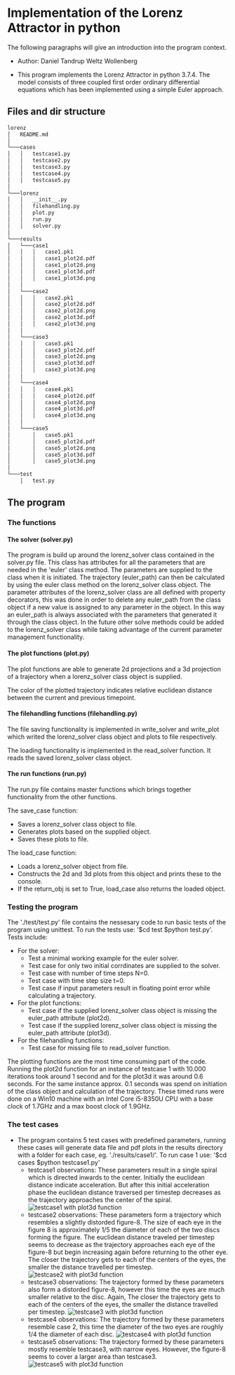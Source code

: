 # Implementation of the Lorenz Attractor in python

The following paragraphs will give an introduction into
the program context.

- Author: Daniel Tandrup Weltz Wollenberg

- This program implements the Lorenz Attractor in python 3.7.4. 
The model consists of three coupled first order ordinary
differential equations which has been implemented using
a simple Euler approach.

## Files and dir structure
```bash
lorenz
│   README.md
│
└───cases
│   │   testcase1.py
│   │   testcase2.py
│   │   testcase3.py
│   │   testcase4.py
│   │   testcase5.py
│
└───lorenz
│   │   __init__.py
│   │   filehandling.py
│   │   plot.py
│   │   run.py
│   │   solver.py
│
└───results
│   └───case1
│   │   │   case1.pk1
│   │   │   case1_plot2d.pdf
│   │   │   case1_plot2d.png
│   │   │   case1_plot3d.pdf
│   │   │   case1_plot3d.png
│   │
│   └───case2
│   │   │   case2.pk1
│   │   │   case2_plot2d.pdf
│   │   │   case2_plot2d.png
│   │   │   case2_plot3d.pdf
│   │   │   case2_plot3d.png
│   │
│   └───case3
│   │   │   case3.pk1
│   │   │   case3_plot2d.pdf
│   │   │   case3_plot2d.png
│   │   │   case3_plot3d.pdf
│   │   │   case3_plot3d.png
│   │
│   └───case4
│   │   │   case4.pk1
│   │   │   case4_plot2d.pdf
│   │   │   case4_plot2d.png
│   │   │   case4_plot3d.pdf
│   │   │   case4_plot3d.png
│   │
│   └───case5
│       │   case5.pk1
│       │   case5_plot2d.pdf
│       │   case5_plot2d.png
│       │   case5_plot3d.pdf
│       │   case5_plot3d.png
│
└───test
    │   test.py
```

## The program
### The functions
#### The solver (solver.py)
The program is build up around the lorenz_solver class contained in the 
solver.py file. This class has attributes for all the parameters that are
needed in the 'euler' class method. The parameters are supplied to the
class when it is initiated. The trajectory (euler_path) can then be calculated
by using the euler class method on the lorenz_solver class object.
The parameter attributes of the lorenz_solver class are all defined with property 
decorators, this was done in order to delete any euler_path from the class
object if a new value is assigned to any parameter in the object. In this way
an euler_path is always associated with the parameters that generated it
through the class object. In the future other solve methods could be added to
the lorenz_solver class while taking advantage of the current parameter management
functionality.

#### The plot functions (plot.py)
The plot functions are able to generate 2d projections and a 3d projection
of a trajectory when a lorenz_solver class object is supplied.

The color of the plotted trajectory indicates relative euclidean distance
between the current and previous timepoint.

#### The filehandling functions (filehandling.py)
The file saving functionality is implemented in write_solver and write_plot
which writed the lorenz_solver class object and plots to file respectively.

The loading functionality is implemented in the read_solver function. It
reads the saved lorenz_solver class object.

#### The run functions (run.py)
The run.py file contains master functions which brings together functionality
from the other functions.

The save_case function:
- Saves a lorenz_solver class object to file.
- Generates plots based on the supplied object.
- Saves these plots to file.

The load_case function:
- Loads a lorenz_solver object from file.
- Constructs the 2d and 3d plots from this object and prints these to the console.
- If the return_obj is set to True, load_case also returns the loaded object.

### Testing the program
The './test/test.py' file contains the nessesary code to run basic tests of the
program using unittest. To run the tests use: '$cd test $python test.py'.
Tests include:
- For the solver:
	- Test a minimal working example for the euler solver.
	- Test case for only two initial corrdinates are supplied to the solver.
	- Test case with number of time steps N=0.
	- Test case with time step size t=0.
	- Test case if input parameters result in floating point error while calculating
	a trajectory.
- For the plot functions:
	- Test case if the supplied lorenz_solver class object is missing the euler_path
	attribute (plot2d).
	- Test case if the supplied lorenz_solver class object is missing the euler_path
	attribute (plot3d).
- For the filehandling functions:
	- Test case for missing file to read_solver function.


The plotting functions are the most time consuming part of the code. Running
the plot2d function for an instance of testcase 1 with 10.000 iterations took 
around 1 second and for the plot3d it was around 0.6 seconds. For the same instance
approx. 0.1 seconds was spend on initiation of the class object and calculation of the
trajectory. These timed runs were done on a Win10 machine with an Intel Core i5-8350U
CPU with a base clock of 1.7GHz and a max boost clock of 1.9GHz.

### The test cases

- The program contains 5 test cases with predefined parameters,
running these cases will generate data file and pdf plots in the
results directory with a folder for each case, eg. './results/case1/'. 
To run case 1 use: '$cd cases $python testcase1.py'
	- testcase1 observations: These parameters result in a single spiral
	which is directed inwards to the center. Initially the euclidean distance
	indicate acceleration. But after this initial acceleration phase 
	the euclidean distance traversed per timestep decreases as the trajectory 
	approaches the center of the spiral.  
	![testcase1 with plot3d function](results/case1/case1_plot3d.png)
	- testcase2 observations: These parameters form a trajectory which resembles
	a slightly distorded figure-8. The size of each eye in the figure 8 is
	approximately 1/5 the diameter of each of the two discs forming the figure.
	The euclidean distance traveled per timestep seems to decrease as the
	trajectory approaches each eye of the figure-8 but begin increasing
	again before returning to the other eye. The closer the trajectory
	gets to each of the centers of the eyes, the smaller the distance travelled 
	per timestep.
	![testcase2 with plot3d function](results/case2/case2_plot3d.png)
	- testcase3 observations: The trajectory formed by these parameters also
	form a distorded figure-8, however this time the eyes are much smaller
	relative to the disc. Again, The closer the trajectory gets to each of 
	the centers of the eyes, the smaller the distance travelled per timestep.
	![testcase3 with plot3d function](results/case3/case3_plot3d.png)
	- testcase4 observations: The trajectory formed by these parameters
	resemble case 2, this time the diameter of the two eyes are
	roughly 1/4 the diameter of each disc.
	![testcase4 with plot3d function](results/case4/case4_plot3d.png)
	- testcase5 observations: The trajectory formed by these parameters mostly
	resemble testcase3, with narrow eyes. However, the figure-8 seems to cover a
	larger area than testcase3.
	![testcase5 with plot3d function](results/case5/case5_plot3d.png)



# 
